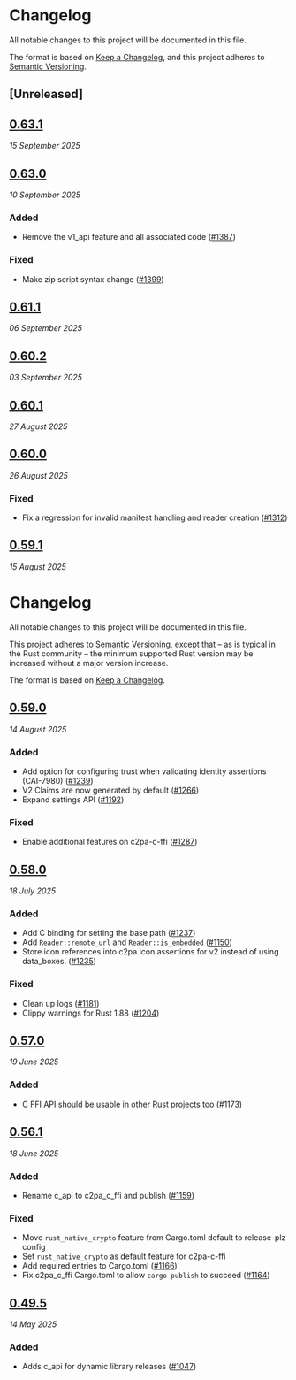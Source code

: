 # Changelog

All notable changes to this project will be documented in this file.

The format is based on [Keep a Changelog](https://keepachangelog.com/en/1.0.0/),
and this project adheres to [Semantic Versioning](https://semver.org/spec/v2.0.0.html).

## [Unreleased]

## [0.63.1](https://github.com/contentauth/c2pa-rs/compare/c2pa-c-ffi-v0.63.0...c2pa-c-ffi-v0.63.1)
_15 September 2025_

## [0.63.0](https://github.com/contentauth/c2pa-rs/compare/c2pa-c-ffi-v0.62.0...c2pa-c-ffi-v0.63.0)
_10 September 2025_

### Added

* Remove the v1_api feature and all associated code ([#1387](https://github.com/contentauth/c2pa-rs/pull/1387))

### Fixed

* Make zip script syntax change ([#1399](https://github.com/contentauth/c2pa-rs/pull/1399))

## [0.61.1](https://github.com/contentauth/c2pa-rs/compare/c2pa-c-ffi-v0.61.0...c2pa-c-ffi-v0.61.1)
_06 September 2025_

## [0.60.2](https://github.com/contentauth/c2pa-rs/compare/c2pa-c-ffi-v0.60.1...c2pa-c-ffi-v0.60.2)
_03 September 2025_

## [0.60.1](https://github.com/contentauth/c2pa-rs/compare/c2pa-c-ffi-v0.60.0...c2pa-c-ffi-v0.60.1)
_27 August 2025_

## [0.60.0](https://github.com/contentauth/c2pa-rs/compare/c2pa-c-ffi-v0.59.1...c2pa-c-ffi-v0.60.0)
_26 August 2025_

### Fixed

* Fix a regression for invalid manifest handling and reader creation ([#1312](https://github.com/contentauth/c2pa-rs/pull/1312))

## [0.59.1](https://github.com/contentauth/c2pa-rs/compare/c2pa-c-ffi-v0.59.0...c2pa-c-ffi-v0.59.1)
_15 August 2025_
# Changelog

All notable changes to this project will be documented in this file.

This project adheres to [Semantic Versioning](https://semver.org/spec/v2.0.0.html), except that – as is typical in the Rust community – the minimum supported Rust version may be increased without a major version increase.

The format is based on [Keep a Changelog](https://keepachangelog.com/en/1.0.0/).

## [0.59.0](https://github.com/contentauth/c2pa-rs/compare/c2pa-c-ffi-v0.58.0...c2pa-c-ffi-v0.59.0)
_14 August 2025_

### Added

* Add option for configuring trust when validating identity assertions (CAI-7980) ([#1239](https://github.com/contentauth/c2pa-rs/pull/1239))
* V2 Claims are now generated by default ([#1266](https://github.com/contentauth/c2pa-rs/pull/1266))
* Expand settings API ([#1192](https://github.com/contentauth/c2pa-rs/pull/1192))

### Fixed

* Enable additional features on c2pa-c-ffi ([#1287](https://github.com/contentauth/c2pa-rs/pull/1287))

## [0.58.0](https://github.com/contentauth/c2pa-rs/compare/c2pa-c-ffi-v0.57.0...c2pa-c-ffi-v0.58.0)
_18 July 2025_

### Added

* Add C binding for setting the base path ([#1237](https://github.com/contentauth/c2pa-rs/pull/1237))
* Add `Reader::remote_url` and `Reader::is_embedded` ([#1150](https://github.com/contentauth/c2pa-rs/pull/1150))
* Store icon references into c2pa.icon assertions for v2 instead of using data_boxes. ([#1235](https://github.com/contentauth/c2pa-rs/pull/1235))

### Fixed

* Clean up logs ([#1181](https://github.com/contentauth/c2pa-rs/pull/1181))
* Clippy warnings for Rust 1.88 ([#1204](https://github.com/contentauth/c2pa-rs/pull/1204))

## [0.57.0](https://github.com/contentauth/c2pa-rs/compare/c2pa-c-ffi-v0.56.2...c2pa-c-ffi-v0.57.0)
_19 June 2025_

### Added

* C FFI API should be usable in other Rust projects too ([#1173](https://github.com/contentauth/c2pa-rs/pull/1173))

## [0.56.1](https://github.com/contentauth/c2pa-rs/releases/tag/c2pa-c-ffi-v0.56.1)
_18 June 2025_

### Added

* Rename c_api to c2pa_c_ffi and publish ([#1159](https://github.com/contentauth/c2pa-rs/pull/1159))

### Fixed

* Move `rust_native_crypto` feature from Cargo.toml default to release-plz config
* Set `rust_native_crypto` as default feature for c2pa-c-ffi
* Add required entries to Cargo.toml ([#1166](https://github.com/contentauth/c2pa-rs/pull/1166))
* Fix c2pa_c_ffi Cargo.toml to allow `cargo publish` to succeed ([#1164](https://github.com/contentauth/c2pa-rs/pull/1164))

## [0.49.5](https://github.com/contentauth/c2pa-rs/releases/tag/c2pa-c-v0.49.5)
_14 May 2025_

### Added

* Adds c_api for dynamic library releases ([#1047](https://github.com/contentauth/c2pa-rs/pull/1047))
